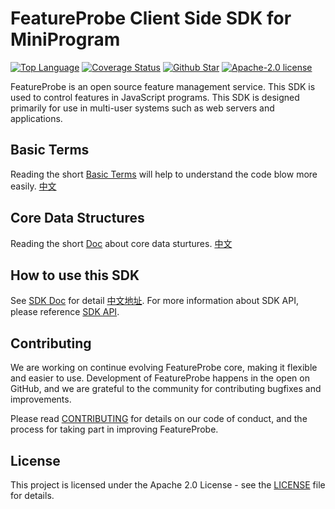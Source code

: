 # FeatureProbe Client Side SDK for MiniProgram

[![Top Language](https://img.shields.io/github/languages/top/FeatureProbe/client-sdk-miniprogram)](https://github.com/FeatureProbe/client-sdk-miniprogram)
[![Coverage Status](https://coveralls.io/repos/github/FeatureProbe/client-sdk-miniprogram/badge.svg?branch=main)](https://coveralls.io/github/FeatureProbe/client-sdk-miniprogram?branch=main)
[![Github Star](https://img.shields.io/github/stars/FeatureProbe/client-sdk-miniprogram)](https://github.com/FeatureProbe/client-sdk-miniprogram/stargazers)
[![Apache-2.0 license](https://img.shields.io/github/license/FeatureProbe/FeatureProbe)](https://github.com/FeatureProbe/FeatureProbe/blob/main/LICENSE)

FeatureProbe is an open source feature management service. This SDK is used to control features in JavaScript programs. This
SDK is designed primarily for use in multi-user systems such as web servers and applications.

## Basic Terms

Reading the short [Basic Terms](https://github.com/FeatureProbe/FeatureProbe/blob/main/BASIC_TERMS.md) will help to understand the code blow more easily.  [中文](https://github.com/FeatureProbe/FeatureProbe/blob/main/BASIC_TERMS_CN.md)

## Core Data Structures

Reading the short [Doc](https://github.com/FeatureProbe/feature-probe-docs/blob/b8c55a35c771e4223469f1b121f8b78ab3d9bc22/docs/sdk/sdk-introduction.md?plain=1#L13-L34) about core data sturtures. [中文](https://github.com/FeatureProbe/feature-probe-docs/blob/b8c55a35c771e4223469f1b121f8b78ab3d9bc22/i18n/zh-CN/docusaurus-plugin-content-docs/current/sdk/sdk-introduction.md?plain=1#L14-L35)

## How to use this SDK

See [SDK Doc](https://docs.featureprobe.io/how-to/Client-Side%20SDKs/minirprogram-sdk) for detail  [中文地址](https://docs.featureprobe.io/zh-CN/how-to/Client-Side%20SDKs/minirprogram-sdk/). For more information about SDK API, please reference [SDK API](https://featureprobe.github.io/client-sdk-miniprogram/).


## Contributing

We are working on continue evolving FeatureProbe core, making it flexible and easier to use.
Development of FeatureProbe happens in the open on GitHub, and we are grateful to the
community for contributing bugfixes and improvements.

Please read [CONTRIBUTING](https://github.com/FeatureProbe/featureprobe/blob/master/CONTRIBUTING.md)
for details on our code of conduct, and the process for taking part in improving FeatureProbe.

## License

This project is licensed under the Apache 2.0 License - see the [LICENSE](LICENSE) file for details.
